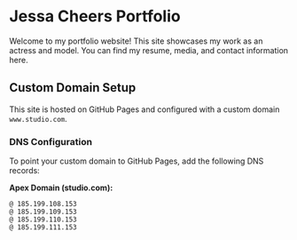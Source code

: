 # Jessa Cheers Portfolio

Welcome to my portfolio website! This site showcases my work as an actress and model. You can find my resume, media, and contact information here.

## Custom Domain Setup

This site is hosted on GitHub Pages and configured with a custom domain `www.studio.com`.

### DNS Configuration

To point your custom domain to GitHub Pages, add the following DNS records:

**Apex Domain (studio.com):**

```text
@ 185.199.108.153
@ 185.199.109.153
@ 185.199.110.153
@ 185.199.111.153
